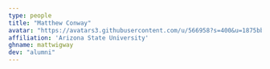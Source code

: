 ```yaml
---
type: people
title: "Matthew Conway"
avatar: "https://avatars3.githubusercontent.com/u/566958?s=400&u=1875bb5b442b3cfe7b187946d07a57571c1e49b6&v="
affiliation: 'Arizona State University'
ghname: mattwigway
dev: "alumni"
---
```



